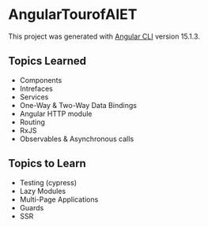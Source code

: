 # AngularTourofAIET

This project was generated with [Angular CLI](https://github.com/angular/angular-cli) version 15.1.3.

## Topics Learned

- Components
- Intrefaces
- Services
- One-Way & Two-Way Data Bindings
- Angular HTTP module
- Routing
- RxJS
- Observables & Asynchronous calls

## Topics to Learn

- Testing (cypress)
- Lazy Modules
- Multi-Page Applications
- Guards
- SSR